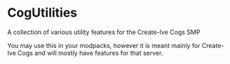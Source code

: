 # CogUtilities
A collection of various utility features for the Create-Ive Cogs SMP

You may use this in your modpacks, however it is meant mainly for Create-Ive Cogs and will mostly have features for that server.
